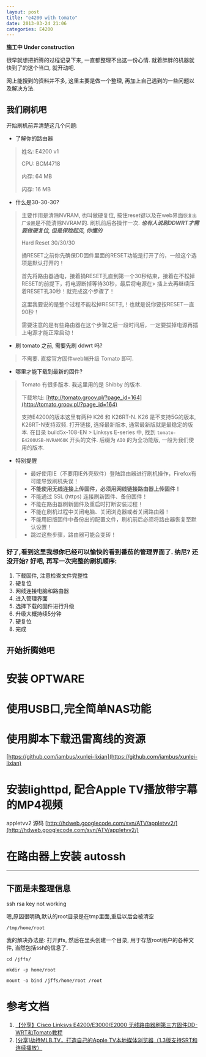 ```yaml
---
layout: post
title: "e4200 with tomato"
date: 2013-03-24 21:06
categories: E4200
---
```


**施工中 Under construction**

很早就想把折腾的过程记录下来, 一直都整理不出这一份心情. 就着胖胖的机器就快到了的这个当口, 就开动吧.

网上能搜到的资料并不多, 这里主要是做一个整理, 再加上自己遇到的一些问题以及解决方法.

## 我们刷机吧

开始刷机前弄清楚这几个问题:

- 了解你的路由器

> 姓名: E4200 v1
> 
> CPU: BCM4718
> 
> 内存: 64 MB
> 
> 闪存: 16 MB
> 

- 什么是30-30-30?

> 主要作用是清除NVRAM, 也叫做硬复位, 按住reset键以及在web界面`恢复出厂设置`是不能清除NVRAM的. 刷机前后各操作一次. _**也有人说刷DDWRT才需要做硬复位, 但是保险起见, 你懂的**_
> 
> Hard Reset 30/30/30
> 
> 捅RESET之前你先确保DD固件里面的RESET功能是打开了的，一般这个选项是默认打开的！
> 
> 首先将路由器通电，接着捅RESET孔直到第一个30秒结束，接着在不松掉RESET的前提下，将电源断掉等待30秒，最后将电源在> 插上去再继续压着RESET孔30秒！就完成这个步骤了！
> 
> 这里我要说的是整个过程不能松掉RESET孔！也就是说你要按RESET一直90秒！
> 
> 需要注意的是有些路由器在这个步骤之后一段时间后，一定要拔掉电源再插上电源才能正常启动！
> 

- 刷 tomato 之前, 需要先刷 ddwrt 吗? 

> 不需要. 直接官方固件web端升级 Tomato 即可.

- 哪里才能下载到最新的固件?

> Tomato 有很多版本. 我这里用的是 Shibby 的版本.
> 
> 下载地址: [http://tomato.groov.pl/?page_id=164](http://tomato.groov.pl/?page_id=164)
>
> 支持E4200的版本这里有两种 K26 和 K26RT-N. K26 是不支持5G的版本, K26RT-N支持双频.
> 打开链接, 选择最新版本, 通常最新版就是最稳定的版本. 在目录 build5x-108-EN > Linksys E-series 中, 找到 `tomato-E4200USB-NVRAM60K` 开头的文件. 后缀为 `AIO` 的为全功能版, 一般为我们使用的版本.

- 特别提醒

> * 最好使用IE（不要用IE外壳软件）登陆路由器进行刷机操作，Firefox有可能导致刷机失误！
> * **不能使用无线连接上传固件，必须用网线链接路由器上传固件！**
> * 不能通过 SSL (https) 连接刷新固件、备份固件！
> * 不能在路由器刷新固件及重启时打断安装过程！
> * 不能在刷机过程中关闭电脑、关闭浏览器或者关闭路由器！
> * 不能用旧版固件中备份出的配置文件，刷机前后必须将路由器恢复至默认设置！
> * 跳过这些步骤，路由器可能会变砖！
> 

### 好了,看到这里我想你已经可以愉快的看到番茄的管理界面了. 纳尼? 还没开始? 好吧, 再写一次完整的刷机顺序:

1. 下载固件, 注意检查文件完整性
2. 硬复位
3. 网线连接电脑和路由器
4. 进入管理界面
5. 选择下载的固件进行升级
6. 升级大概持续5分钟
7. 硬复位
8. 完成

## 开始折腾她吧

# 安装 OPTWARE

# 使用USB口,完全简单NAS功能

# 使用脚本下载迅雷离线的资源

[https://github.com/iambus/xunlei-lixian](https://github.com/iambus/xunlei-lixian)

# 安装lighttpd, 配合Apple TV播放带字幕的MP4视频

appletvv2 源码 [http://hdweb.googlecode.com/svn/ATV/appletvv2/](http://hdweb.googlecode.com/svn/ATV/appletvv2/)

# 在路由器上安装 autossh

-----------------------------------
下面是未整理信息
-----------------------------------

ssh rsa key not working

嗯,原因很明确,默认的root目录是在tmp里面,重启以后会被清空

```
/tmp/home/root
```

我的解决办法是: 打开jffs, 然后在里头创建一个目录, 用于存放root用户的各种文件, 当然包括ssh的信息了.

```
cd /jffs/

mkdir -p home/root

mount -o bind /jffs/home/root /root
```

参考文档
========================
1. [【分享】Cisco Linksys E4200/E3000/E2000 无线路由器刷第三方固件DD-WRT和Tomato教程](http://www.right.com.cn/forum/thread-74887-1-1.html)
2. [[分享]劫持MLB.TV，打造自己的Apple TV本地媒体浏览器（1.3版支持SRT和连续播放）](http://bbs.weiphone.com/read-htm-tid-5460032.html)
